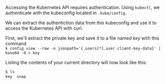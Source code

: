 
Accessing the Kubernetes API requires authentication. Using `kubectl`, we authenticate with the kubeconfig located in `.kube/config`.

We can extract the authentiction data from this kubeconfig and use it to access the Kubernetes API with curl.

First, we'll extract the private key and save it to a file named _key_ with this command  
`k config view --raw -o jsonpath='{.users[*].user.client-key-data}' | base64 -d > key`

Listing the contents of your current directory will now look like this:
```bash
$ ls
key  snap
```
